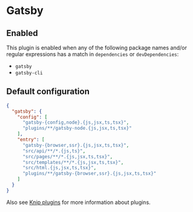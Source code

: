 # Gatsby

## Enabled

This plugin is enabled when any of the following package names and/or regular expressions has a match in `dependencies`
or `devDependencies`:

- `gatsby`
- `gatsby-cli`

## Default configuration

```json
{
  "gatsby": {
    "config": [
      "gatsby-{config,node}.{js,jsx,ts,tsx}",
      "plugins/**/gatsby-node.{js,jsx,ts,tsx}"
    ],
    "entry": [
      "gatsby-{browser,ssr}.{js,jsx,ts,tsx}",
      "src/api/**/*.{js,ts}",
      "src/pages/**/*.{js,jsx,ts,tsx}",
      "src/templates/**/*.{js,jsx,ts,tsx}",
      "src/html.{js,jsx,ts,tsx}",
      "plugins/**/gatsby-{browser,ssr}.{js,jsx,ts,tsx}"
    ]
  }
}
```

Also see [Knip plugins][1] for more information about plugins.

[1]: https://github.com/webpro/knip/blob/main/README.md#plugins

